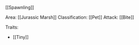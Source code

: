 [[Spawnling]]

Area: [[Jurassic Marsh]]
Classification: [[Pet]]
Attack: [[Bite]]

Traits:
- [[Tiny]]
